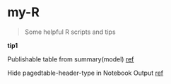 # my-R
> Some helpful R scripts and tips

**tip1**

Publishable table from summary(model) [ref](https://cran.r-project.org/web/packages/pixiedust/vignettes/pixiedust.html)

Hide pagedtable-header-type in Notebook Output [ref](https://stackoverflow.com/questions/46163466/data-frame-printing-in-r-markdown-how-to-hide-column-type)

